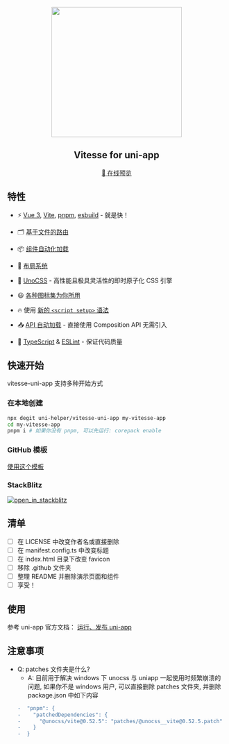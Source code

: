 <p align="center">
  <img src="https://github.com/uni-helper/vitesse-uni-app/raw/main/.github/images/preview.png" width="300"/>
</p>

<h2 align="center">
Vitesse for uni-app
</h2>
<p align="center">
  <a href="https://vitesse-uni-app.netlify.app/">📱 在线预览</a>
</p>

## 特性

- ⚡️ [Vue 3](https://github.com/vuejs/core), [Vite](https://github.com/vitejs/vite), [pnpm](https://pnpm.io/), [esbuild](https://github.com/evanw/esbuild) - 就是快！

- 🗂 [基于文件的路由](./src/pages)

- 📦 [组件自动化加载](./src/components)

- 📑 [布局系统](./src/layouts)

- 🎨 [UnoCSS](https://github.com/unocss/unocss) - 高性能且极具灵活性的即时原子化 CSS 引擎

- 😃 [各种图标集为你所用](https://github.com/antfu/unocss/tree/main/packages/preset-icons)

- 🔥 使用 [新的 `<script setup>` 语法](https://github.com/vuejs/rfcs/pull/227)

- 📥 [API 自动加载](https://github.com/antfu/unplugin-auto-import) - 直接使用 Composition API 无需引入

- 🦾 [TypeScript](https://www.typescriptlang.org/) & [ESLint](https://eslint.org/) - 保证代码质量

## 快速开始

vitesse-uni-app 支持多种开始方式

### 在本地创建

```bash
npx degit uni-helper/vitesse-uni-app my-vitesse-app
cd my-vitesse-app
pnpm i # 如果你没有 pnpm, 可以先运行: corepack enable
```

### GitHub 模板

[使用这个模板](https://github.com/uni-helper/vitesse-uni-app/generate)

### StackBlitz

<a href="https://stackblitz.com/github/uni-helper/vitesse-uni-app">
  <img src="https://developer.stackblitz.com/img/open_in_stackblitz.svg" alt="open_in_stackblitz">
</a>

## 清单

- [ ] 在 LICENSE 中改变作者名或直接删除
- [ ] 在 manifest.config.ts 中改变标题
- [ ] 在 index.html 目录下改变 favicon
- [ ] 移除 .github 文件夹
- [ ] 整理 README 并删除演示页面和组件
- [ ] 享受！

## 使用

参考 uni-app 官方文档： [运行、发布 uni-app](https://uniapp.dcloud.net.cn/quickstart-cli.html#%E8%BF%90%E8%A1%8C%E3%80%81%E5%8F%91%E5%B8%83uni-app)


## 注意事项

- Q: patches 文件夹是什么?
  - A: 目前用于解决 windows 下 unocss 与 uniapp 一起使用时频繁崩溃的问题, 如果你不是 windows 用户, 可以直接删除 patches 文件夹, 并删除 package.json 中如下内容
  ```diff
  -  "pnpm": {
  -    "patchedDependencies": {
  -      "@unocss/vite@0.52.5": "patches/@unocss__vite@0.52.5.patch"
  -    }
  -  }
  ```
